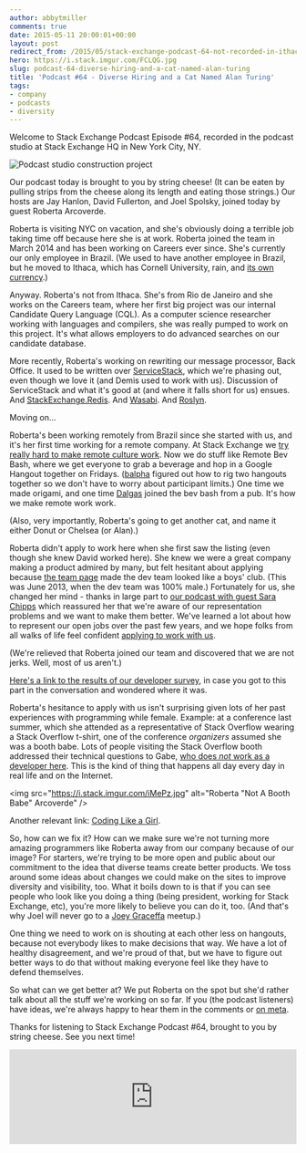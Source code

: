 ```yaml
---
author: abbytmiller
comments: true
date: 2015-05-11 20:00:01+00:00
layout: post
redirect_from: /2015/05/stack-exchange-podcast-64-not-recorded-in-ithaca/
hero: https://i.stack.imgur.com/FCLQG.jpg
slug: podcast-64-diverse-hiring-and-a-cat-named-alan-turing
title: 'Podcast #64 - Diverse Hiring and a Cat Named Alan Turing'
tags:
- company
- podcasts
- diversity
---
```


Welcome to Stack Exchange Podcast Episode #64, recorded in the podcast studio at Stack Exchange HQ in New York City, NY. 

<img src="https://i.stack.imgur.com/MumAz.jpg" alt="Podcast studio construction project" />

Our podcast today is brought to you by string cheese! (It can be eaten by pulling strips from the cheese along its length and eating those strings.) Our hosts are Jay Hanlon, David Fullerton, and Joel Spolsky, joined today by guest Roberta Arcoverde.

Roberta is visiting NYC on vacation, and she's obviously doing a terrible job taking time off because here she is at work. Roberta joined the team in March 2014 and has been working on Careers ever since. She's currently our only employee in Brazil. (We used to have another employee in Brazil, but he moved to Ithaca, which has Cornell University, rain, and [its own currency](http://en.wikipedia.org/wiki/Ithaca_Hours).)

Anyway. Roberta's not from Ithaca. She's from Rio de Janeiro and she works on the Careers team, where her first big project was our internal Candidate Query Language (CQL). As a computer science researcher working with languages and compilers, she was really pumped to work on this project. It's what allows employers to do advanced searches on our candidate database. 

More recently, Roberta's working on rewriting our message processor, Back Office. It used to be written over [ServiceStack](https://servicestack.net/), which we're phasing out, even though we love it (and Demis used to work with us). Discussion of ServiceStack and what it's good at (and where it falls short for us) ensues. And [StackExchange.Redis](https://github.com/StackExchange/StackExchange.Redis). And [Wasabi](http://www.joelonsoftware.com/items/2006/09/01.html). And [Roslyn](https://github.com/dotnet/roslyn).

Moving on...

Roberta's been working remotely from Brazil since she started with us, and it's her first time working for a remote company. At Stack Exchange we [try really hard to make remote culture work](http://blog.stackoverflow.com/2013/02/why-we-still-believe-in-working-remotely/). Now we do stuff like Remote Bev Bash, where we get everyone to grab a beverage and hop in a Google Hangout together on Fridays. ([balpha](http://stackoverflow.com/users/115866/balpha) figured out how to rig two hangouts together so we don't have to worry about participant limits.) One time we made origami, and one time [Dalgas](http://stackoverflow.com/users/2/geoff-dalgas) joined the bev bash from a pub. It's how we make remote work work. 

(Also, very importantly, Roberta's going to get another cat, and name it either Donut or Chelsea (or Alan).)

Roberta didn't apply to work here when she first saw the listing (even though she knew David worked here). She knew we were a great company making a product admired by many, but felt hesitant about applying because [the team page](http://stackexchange.com/about/team) made the dev team looked like a boys' club. (This was June 2013, when the dev team was 100% male.) Fortunately for us, she changed her mind - thanks in large part to [our podcast with guest Sara Chipps](http://blog.stackoverflow.com/2013/11/podcast-54-the-one-with-all-the-anachronisms/) which reassured her that we're aware of our representation problems and we want to make them better. We've learned a lot about how to represent our open jobs over the past few years, and we hope folks from all walks of life feel confident [applying to work with us](http://stackexchange.com/work-here).

(We're relieved that Roberta joined our team and discovered that we are not jerks. Well, most of us aren't.)

[Here's a link to the results of our developer survey](http://stackoverflow.com/research/developer-survey-2015), in case you got to this part in the conversation and wondered where it was.

Roberta's hesitance to apply with us isn't surprising given lots of her past experiences with programming while female. Example: at a conference last summer, which she attended as a representative of Stack Overflow wearing a Stack Overflow t-shirt, one of the conference *organizers* assumed she was a booth babe. Lots of people visiting the Stack Overflow booth addressed their technical questions to Gabe, [who does *not* work as a developer here](http://blog.stackoverflow.com/2013/08/introducing-gabe-the-smiling-community-manager/). This is the kind of thing that happens all day every day in real life and on the Internet.

<img src="https://i.stack.imgur.com/iMePz.jpg" alt="Roberta "Not A Booth Babe" Arcoverde" />

Another relevant link: [Coding Like a Girl](https://medium.com/@sailorhg/coding-like-a-girl-595b90791cce).

So, how can we fix it? How can we make sure we're not turning more amazing programmers like Roberta away from our company because of our image? For starters, we're trying to be more open and public about our commitment to the idea that diverse teams create better products. We toss around some ideas about changes we could make on the sites to improve diversity and visibility, too. What it boils down to is that if you can see people who look like you doing a thing (being president, working for Stack Exchange, etc), you're more likely to believe you can do it, too. (And that's why Joel will never go to a [Joey Graceffa](http://en.wikipedia.org/wiki/Joey_Graceffa) meetup.)

One thing we need to work on is shouting at each other less on hangouts, because not everybody likes to make decisions that way. We have a lot of healthy disagreement, and we're proud of that, but we have to figure out better ways to do that without making everyone feel like they have to defend themselves.

So what can we get better at? We put Roberta on the spot but she'd rather talk about all the stuff we're working on so far. If you (the podcast listeners) have ideas, we're always happy to hear them in the comments or [on meta](http://meta.stackexchange.com).

Thanks for listening to Stack Exchange Podcast #64, brought to you by string cheese. See you next time!

<iframe width="100%" height="166" scrolling="no" frameborder="no" src="https://w.soundcloud.com/player/?url=https%3A//api.soundcloud.com/tracks/204221383&amp;color=ff5500&amp;auto_play=false&amp;hide_related=false&amp;show_comments=true&amp;show_user=true&amp;show_reposts=false"></iframe>

